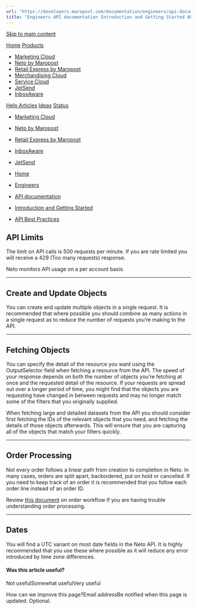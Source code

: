 ```yaml
---
url: "https://developers.maropost.com/documentation/engineers/api-documentation/introduction-and-getting-started/api-best-practices/"
title: "Engineers API documentation Introduction and Getting Started API Best Practices"
---
```


[Skip to main content](https://developers.maropost.com/documentation/engineers/api-documentation/introduction-and-getting-started/api-best-practices/#main-content)

[Home](https://developers.maropost.com/) [Products](https://developers.maropost.com/documentation/engineers/api-documentation/introduction-and-getting-started/api-best-practices/)

- [Marketing Cloud](https://galaxy.maropost.com/categories/marketing-cloud)
- [Neto by Maropost](https://galaxy.maropost.com/categories/neto-by-maropost)
- [Retail Express by Maropost](https://galaxy.maropost.com/categories/retail-express)
- [Merchandising Cloud](https://galaxy.maropost.com/categories/merchandising-cloud)
- [Service Cloud](https://galaxy.maropost.com/categories/service-cloud)
- [JetSend](https://galaxy.maropost.com/categories/jetsend)
- [InboxAware](https://galaxy.maropost.com/categories/inboxaware)

[Help Articles](https://galaxy.maropost.com/kb/neto-by-maropost) [Ideas](https://galaxy.maropost.com/categories/neto-by-maropost-ideas) [Status](https://developers.maropost.com/documentation/engineers/api-documentation/introduction-and-getting-started/api-best-practices/)
- [Marketing Cloud](https://status.maropost.com/)
- [Neto by Maropost](https://status.netohq.com/)
- [Retail Express by Maropost](https://status-retailcloud.maropost.com/)
- [InboxAware](https://status.inboxaware.com/)
- [JetSend](https://status.jetsend.com/)

- [Home](https://developers.maropost.com/)
- [Engineers](https://developers.maropost.com/documentation/engineers)
- [API documentation](https://developers.maropost.com/documentation/engineers/api-documentation)
- [Introduction and Getting Started](https://developers.maropost.com/documentation/engineers/api-documentation/introductions-and-getting-started)
- [API Best Practices](https://developers.maropost.com/documentation/engineers/api-documentation/introduction-and-getting-started/api-best-practices/)

## API Limits

The limit on API calls is 500 requests per minute. If you are rate limited you will receive a 429 (Too many requests) response.

Neto monitors API usage on a per account basis.

* * *

## Create and Update Objects

You can create and update multiple objects in a single request. It is recommended that where possible you should combine as many actions in a single request as to reduce the number of requests you’re making to the API.

* * *

## Fetching Objects

You can specify the detail of the resource you want using the OutputSelector field when fetching a resource from the API. The speed of your response depends on both the number of objects you’re fetching at once and the requested detail of the resource. If your requests are spread out over a longer period of time, you might find that the objects you are requesting have changed in between requests and may no longer match some of the filters that you originally supplied.

When fetching large and detailed datasets from the API you should consider first fetching the IDs of the relevant objects that you need, and fetching the details of those objects afterwards. This will ensure that you are capturing all of the objects that match your filters quickly.

* * *

## Order Processing

Not every order follows a linear path from creation to completion in Neto. In many cases, orders are split apart, backordered, put on hold or cancelled. If you need to keep track of an order it is recommended that you follow each order line instead of an order ID.

Review [this document](https://www.netohq.com/support/s/article/sales-orders-overview) on order workflow if you are having trouble understanding order processing.

* * *

## Dates

You will find a UTC variant on most date fields in the Neto API. It is highly recommended that you use these where possible as it will reduce any error introduced by time zone differences.

#### Was this article useful?

Not usefulSomewhat usefulVery useful

How can we improve this page?Email addressBe notified when this page is updated. Optional.